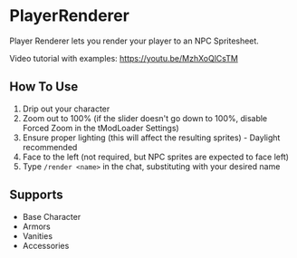 # PlayerRenderer

Player Renderer lets you render your player to an NPC Spritesheet.

Video tutorial with examples: https://youtu.be/MzhXoQlCsTM

## How To Use

1. Drip out your character
2. Zoom out to 100% (if the slider doesn't go down to 100%, disable Forced Zoom in the tModLoader Settings)
3. Ensure proper lighting (this will affect the resulting sprites) - Daylight recommended
4. Face to the left (not required, but NPC sprites are expected to face left)
5. Type `/render <name>` in the chat, substituting <name> with your desired name

## Supports

- Base Character
- Armors
- Vanities
- Accessories